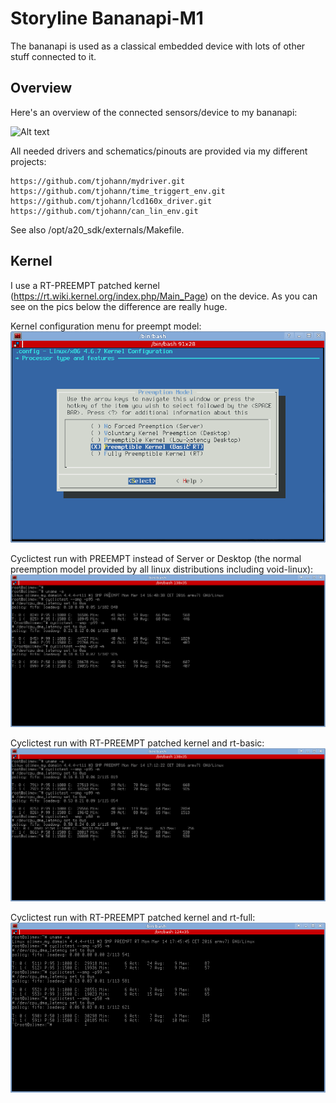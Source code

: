 Storyline Bananapi-M1
=====================

The bananapi is used as a classical embedded device with lots of other stuff connected to it.


Overview
--------

Here's an overview of the connected sensors/device to my bananapi:

![Alt text](../../pics/overview.jpg?raw=true "Overview")

All needed drivers and schematics/pinouts are provided via my different projects:

	https://github.com/tjohann/mydriver.git
	https://github.com/tjohann/time_triggert_env.git
	https://github.com/tjohann/lcd160x_driver.git
	https://github.com/tjohann/can_lin_env.git

See also /opt/a20_sdk/externals/Makefile.


Kernel
------

I use a RT-PREEMPT patched kernel (https://rt.wiki.kernel.org/index.php/Main_Page) on the device. As you can see on the pics below the difference are really huge.

Kernel configuration menu for preempt model:
![Alt text](../../pics/kernel_config_preempt_model.png?raw=true "Kernel config menu")

Cyclictest run with PREEMPT instead of Server or Desktop (the normal preemption model provided by all linux distributions including void-linux):
![Alt text](../../pics/cyclictest_patched_kernel_with_preempt.png?raw=true "PREEMPT instead of Server/Desktop")

Cyclictest run with RT-PREEMPT patched kernel and rt-basic:
![Alt text](../../pics/cyclictest_patched_kernel_with_rt-basic.png?raw=true "RT-PREEMPT and rt-basic")

Cyclictest run with RT-PREEMPT patched kernel and rt-full:
![Alt text](../../pics/cyclictest_patched_kernel_with_rt-full.png?raw=true "RT-PREEMPT and rt-basic")

